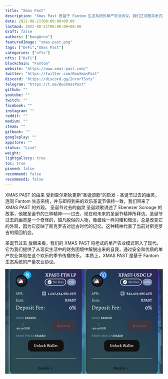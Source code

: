 ```yaml
---
title: "Xmas Past"
description: "Xmas Past 是基于 Fantom 生态系统的单产农业协议。我们正试图将老式的单产农业风格从过去带到现在。"
date: 2022-08-21T00:00:00+08:00
lastmod: 2022-08-21T00:00:00+08:00
draft: false
authors: ["boogArno"]
featuredImage: "xmas-past.png"
tags: ["DeFi","Xmas Past"]
categories: ["nfts"]
nfts: ["DeFi"]
blockchain: "Fantom"
website: "https://www.xmas-past.com/"
twitter: "https://twitter.com/BooXmasPast"
discord: "https://discord.gg/2nrnrTSsts"
telegram: "https://t.me/BooXmasPast"
github: ""
youtube: ""
twitch: ""
facebook: ""
instagram: ""
reddit: ""
medium: ""
steam: ""
gitbook: ""
googleplay: ""
appstore: ""
status: "Live"
weight: 
lightgallery: true
toc: true
pinned: false
recommend: false
recommend1: false
---
```

XMAS PAST 的由来
受到查尔斯狄更斯“圣诞颂歌”的启发 - 圣诞节过去的幽灵，连同 Fantom 生态系统，并与即将到来的欢乐圣诞节保持一致，我们带来了 XMAS PAST 的外观。
圣诞节过去的幽灵
圣诞颂歌讲述了 Ebenezer Scrooge 的故事，他被圣诞节的三种精神——过去、现在和未来的圣诞节精神所拜访。圣诞节过去的幽灵是一个奇怪的，超凡脱俗的人物，像蜡烛一样闪耀和暗淡，总是改变它的外观，因为它反映了斯克罗吉对远古时代的记忆。这种精神代表了当前对斯克罗吉的赎回机会。

圣诞节过去
放眼来看，我们的 XMAS PAST 将老式的单产农业模式带入了现代。它为我们提供了从现实生活中的财务困境中解脱出来的自我，通过安全和优质的单产农业体验在这个欢乐的季节传播快乐。
本质上，XMAS PAST 是基于 Fantom 生态系统的产量农业协议。

![xmaspast-dapp-defi-other-image1_5bc8ff337677ae32866bbc0728eecb69](xmaspast-dapp-defi-other-image1_5bc8ff337677ae32866bbc0728eecb69.png)
